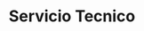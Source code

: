 ---
title: "Servicio Tecnico"
url: /ciudad-autonoma-de-buenos-aires/servicio-tecnico/
shop: Elektronik
---